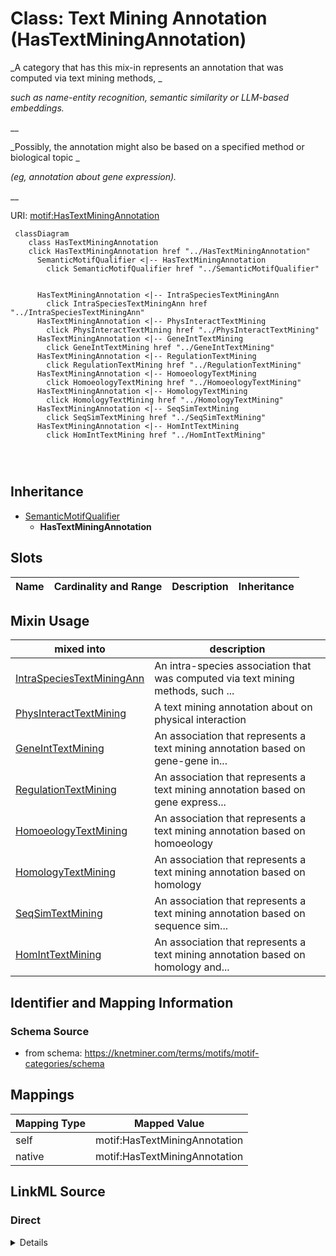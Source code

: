 

# Class: Text Mining Annotation (HasTextMiningAnnotation) 


_A category that has this mix-in represents an annotation that was computed via text mining methods, _

_such as name-entity recognition, semantic similarity or LLM-based embeddings._

__

_Possibly, the annotation might also be based on a specified method or biological topic _

_(eg, annotation about gene expression)._

__





URI: [motif:HasTextMiningAnnotation](https://knetminer.com/terms/motifs/motif-categories/HasTextMiningAnnotation)






```mermaid
 classDiagram
    class HasTextMiningAnnotation
    click HasTextMiningAnnotation href "../HasTextMiningAnnotation"
      SemanticMotifQualifier <|-- HasTextMiningAnnotation
        click SemanticMotifQualifier href "../SemanticMotifQualifier"
      

      HasTextMiningAnnotation <|-- IntraSpeciesTextMiningAnn
        click IntraSpeciesTextMiningAnn href "../IntraSpeciesTextMiningAnn"
      HasTextMiningAnnotation <|-- PhysInteractTextMining
        click PhysInteractTextMining href "../PhysInteractTextMining"
      HasTextMiningAnnotation <|-- GeneIntTextMining
        click GeneIntTextMining href "../GeneIntTextMining"
      HasTextMiningAnnotation <|-- RegulationTextMining
        click RegulationTextMining href "../RegulationTextMining"
      HasTextMiningAnnotation <|-- HomoeologyTextMining
        click HomoeologyTextMining href "../HomoeologyTextMining"
      HasTextMiningAnnotation <|-- HomologyTextMining
        click HomologyTextMining href "../HomologyTextMining"
      HasTextMiningAnnotation <|-- SeqSimTextMining
        click SeqSimTextMining href "../SeqSimTextMining"
      HasTextMiningAnnotation <|-- HomIntTextMining
        click HomIntTextMining href "../HomIntTextMining"
      
      
      
```





## Inheritance
* [SemanticMotifQualifier](SemanticMotifQualifier.md)
    * **HasTextMiningAnnotation**



## Slots

| Name | Cardinality and Range | Description | Inheritance |
| ---  | --- | --- | --- |



## Mixin Usage

| mixed into | description |
| --- | --- |
| [IntraSpeciesTextMiningAnn](IntraSpeciesTextMiningAnn.md) | An intra-species association that was computed via text mining methods, such ... |
| [PhysInteractTextMining](PhysInteractTextMining.md) | A text mining annotation about on physical interaction |
| [GeneIntTextMining](GeneIntTextMining.md) | An association that represents a text mining annotation based on gene-gene in... |
| [RegulationTextMining](RegulationTextMining.md) | An association that represents a text mining annotation based on gene express... |
| [HomoeologyTextMining](HomoeologyTextMining.md) | An association that represents a text mining annotation based on homoeology |
| [HomologyTextMining](HomologyTextMining.md) | An association that represents a text mining annotation based on homology |
| [SeqSimTextMining](SeqSimTextMining.md) | An association that represents a text mining annotation based on sequence sim... |
| [HomIntTextMining](HomIntTextMining.md) | An association that represents a text mining annotation based on homology and... |








## Identifier and Mapping Information







### Schema Source


* from schema: https://knetminer.com/terms/motifs/motif-categories/schema




## Mappings

| Mapping Type | Mapped Value |
| ---  | ---  |
| self | motif:HasTextMiningAnnotation |
| native | motif:HasTextMiningAnnotation |







## LinkML Source

<!-- TODO: investigate https://stackoverflow.com/questions/37606292/how-to-create-tabbed-code-blocks-in-mkdocs-or-sphinx -->

### Direct

<details>
```yaml
name: HasTextMiningAnnotation
description: "A category that has this mix-in represents an annotation that was computed\
  \ via text mining methods, \nsuch as name-entity recognition, semantic similarity\
  \ or LLM-based embeddings.\n\nPossibly, the annotation might also be based on a\
  \ specified method or biological topic \n(eg, annotation about gene expression).\n"
title: Text Mining Annotation
from_schema: https://knetminer.com/terms/motifs/motif-categories/schema
is_a: SemanticMotifQualifier
mixin: true

```
</details>

### Induced

<details>
```yaml
name: HasTextMiningAnnotation
description: "A category that has this mix-in represents an annotation that was computed\
  \ via text mining methods, \nsuch as name-entity recognition, semantic similarity\
  \ or LLM-based embeddings.\n\nPossibly, the annotation might also be based on a\
  \ specified method or biological topic \n(eg, annotation about gene expression).\n"
title: Text Mining Annotation
from_schema: https://knetminer.com/terms/motifs/motif-categories/schema
is_a: SemanticMotifQualifier
mixin: true

```
</details>